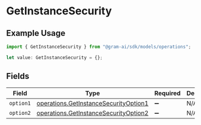 # GetInstanceSecurity

## Example Usage

```typescript
import { GetInstanceSecurity } from "@gram-ai/sdk/models/operations";

let value: GetInstanceSecurity = {};
```

## Fields

| Field                                                                                          | Type                                                                                           | Required                                                                                       | Description                                                                                    |
| ---------------------------------------------------------------------------------------------- | ---------------------------------------------------------------------------------------------- | ---------------------------------------------------------------------------------------------- | ---------------------------------------------------------------------------------------------- |
| `option1`                                                                                      | [operations.GetInstanceSecurityOption1](../../models/operations/getinstancesecurityoption1.md) | :heavy_minus_sign:                                                                             | N/A                                                                                            |
| `option2`                                                                                      | [operations.GetInstanceSecurityOption2](../../models/operations/getinstancesecurityoption2.md) | :heavy_minus_sign:                                                                             | N/A                                                                                            |